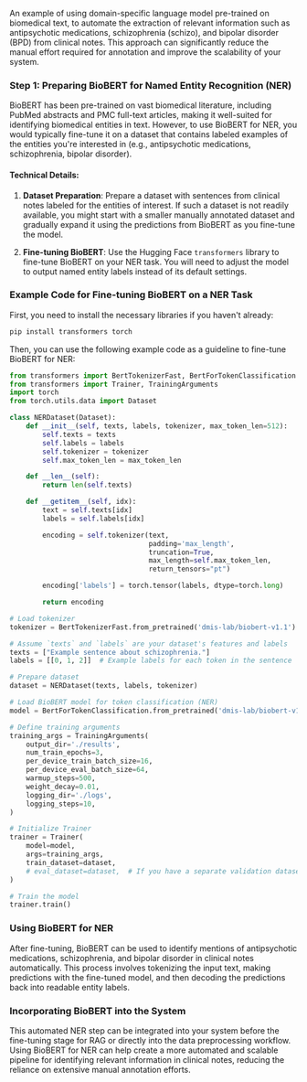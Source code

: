 An example of using domain-specific language model pre-trained on biomedical text, to automate the extraction of relevant information such as antipsychotic medications, schizophrenia (schizo), and bipolar disorder (BPD) from clinical notes. This approach can significantly reduce the manual effort required for annotation and improve the scalability of your system.

### Step 1: Preparing BioBERT for Named Entity Recognition (NER)

BioBERT has been pre-trained on vast biomedical literature, including PubMed abstracts and PMC full-text articles, making it well-suited for identifying biomedical entities in text. However, to use BioBERT for NER, you would typically fine-tune it on a dataset that contains labeled examples of the entities you're interested in (e.g., antipsychotic medications, schizophrenia, bipolar disorder).

#### Technical Details:

1. **Dataset Preparation**: Prepare a dataset with sentences from clinical notes labeled for the entities of interest. If such a dataset is not readily available, you might start with a smaller manually annotated dataset and gradually expand it using the predictions from BioBERT as you fine-tune the model.

2. **Fine-tuning BioBERT**: Use the Hugging Face `transformers` library to fine-tune BioBERT on your NER task. You will need to adjust the model to output named entity labels instead of its default settings.

### Example Code for Fine-tuning BioBERT on a NER Task

First, you need to install the necessary libraries if you haven't already:
```bash
pip install transformers torch
```

Then, you can use the following example code as a guideline to fine-tune BioBERT for NER:

```python
from transformers import BertTokenizerFast, BertForTokenClassification
from transformers import Trainer, TrainingArguments
import torch
from torch.utils.data import Dataset

class NERDataset(Dataset):
    def __init__(self, texts, labels, tokenizer, max_token_len=512):
        self.texts = texts
        self.labels = labels
        self.tokenizer = tokenizer
        self.max_token_len = max_token_len

    def __len__(self):
        return len(self.texts)

    def __getitem__(self, idx):
        text = self.texts[idx]
        labels = self.labels[idx]

        encoding = self.tokenizer(text,
                                  padding='max_length',
                                  truncation=True,
                                  max_length=self.max_token_len,
                                  return_tensors="pt")

        encoding['labels'] = torch.tensor(labels, dtype=torch.long)

        return encoding

# Load tokenizer
tokenizer = BertTokenizerFast.from_pretrained('dmis-lab/biobert-v1.1')

# Assume `texts` and `labels` are your dataset's features and labels
texts = ["Example sentence about schizophrenia."]
labels = [[0, 1, 2]]  # Example labels for each token in the sentence

# Prepare dataset
dataset = NERDataset(texts, labels, tokenizer)

# Load BioBERT model for token classification (NER)
model = BertForTokenClassification.from_pretrained('dmis-lab/biobert-v1.1', num_labels=3)

# Define training arguments
training_args = TrainingArguments(
    output_dir='./results',
    num_train_epochs=3,
    per_device_train_batch_size=16,
    per_device_eval_batch_size=64,
    warmup_steps=500,
    weight_decay=0.01,
    logging_dir='./logs',
    logging_steps=10,
)

# Initialize Trainer
trainer = Trainer(
    model=model,
    args=training_args,
    train_dataset=dataset,
    # eval_dataset=dataset,  # If you have a separate validation dataset
)

# Train the model
trainer.train()
```

### Using BioBERT for NER

After fine-tuning, BioBERT can be used to identify mentions of antipsychotic medications, schizophrenia, and bipolar disorder in clinical notes automatically. This process involves tokenizing the input text, making predictions with the fine-tuned model, and then decoding the predictions back into readable entity labels.

### Incorporating BioBERT into the System

This automated NER step can be integrated into your system before the fine-tuning stage for RAG or directly into the data preprocessing workflow. Using BioBERT for NER can help create a more automated and scalable pipeline for identifying relevant information in clinical notes, reducing the reliance on extensive manual annotation efforts.
